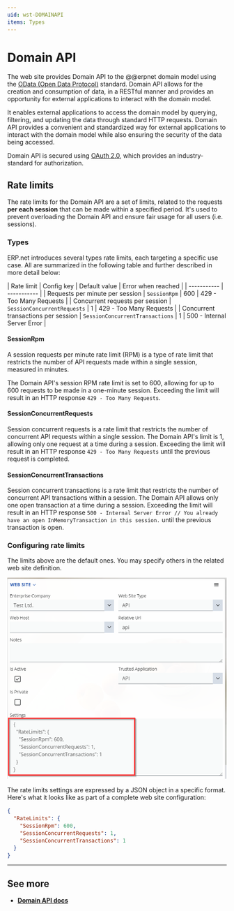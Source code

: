 ```yaml
---
uid: wst-DOMAINAPI
items: Types
---
```


# Domain API

The web site provides Domain API to the @@erpnet domain model using the [OData (Open Data Protocol)](https://www.odata.org/) standard. Domain API allows for the creation and consumption of data, in a RESTful manner and provides an opportunity for external applications to interact with the domain model. 

It enables external applications to access the domain model by querying, filtering, and updating the data through standard HTTP requests. Domain API provides a convenient and standardized way for external applications to interact with the domain model while also ensuring the security of the data being accessed.

Domain API is secured using [OAuth 2.0](https://oauth.net/2/), which provides an industry-standard for authorization.

## Rate limits

The rate limits for the Domain API are a set of limits, related to the requests **per each session** that can be made within a specified period. It's used to prevent overloading the Domain API and ensure fair usage for all users (i.e. sessions).

### Types

ERP.net introduces several types rate limits, each targeting a specific use case. All are summarized in the following table and further described in more detail below:

| Rate limit | Config key | Default value | Error when reached |
| ----------- | ----------- |
| Requests per minute per session | `SessionRpm` | 600 | 429 - Too Many Requests |
| Concurrent requests per session | `SessionConcurrentRequests` | 1 | 429 - Too Many Requests |
| Concurrent transactions per session | `SessionConcurrentTransactions` | 1 | 500 - Internal Server Error |

#### SessionRpm

A session requests per minute rate limit (RPM) is a type of rate limit that restricts the number of API requests made within a single session, measured in minutes. 

The Domain API's session RPM rate limit is set to 600, allowing for up to 600 requests to be made in a one-minute session. Exceeding the limit will result in an HTTP response `429 - Too Many Requests`.

#### SessionConcurrentRequests

Session concurrent requests is a rate limit that restricts the number of concurrent API requests within a single session. The Domain API's limit is 1, allowing only one request at a time during a session. Exceeding the limit will result in an HTTP response `429 - Too Many Requests` until the previous request is completed.

#### SessionConcurrentTransactions

Session concurrent transactions is a rate limit that restricts the number of concurrent API transactions within a session. The Domain API allows only one open transaction at a time during a session. Exceeding the limit will result in an HTTP response `500 - Internal Server Error // You already have an open InMemoryTransaction in this session.` until the previous transaction is open.

### Configuring rate limits

The limits above are the default ones. You may specify others in the related web site definition.

![Web-site-settings](../pictures/website-settings.png)


The rate limits settings are expressed by a JSON object in a specific format. Here's what it looks like as part of a complete web site configuration:

```JSON
{
  "RateLimits": {
    "SessionRpm": 600,
    "SessionConcurrentRequests": 1,
    "SessionConcurrentTransactions": 1
  }
}
```

-------------
## See more

- **[Domain API docs](https://docs.erp.net/dev/domain-api/index.html)**
